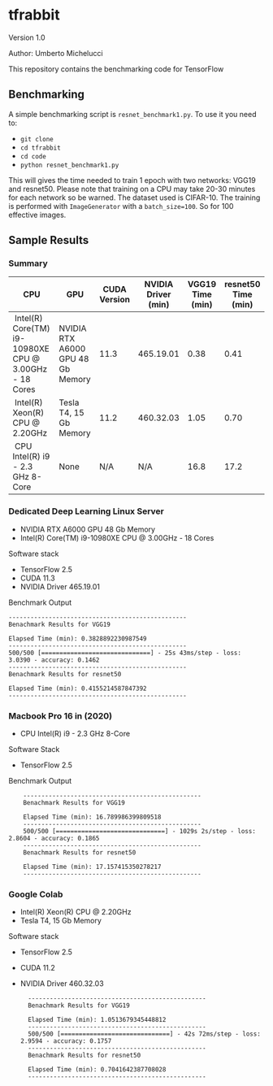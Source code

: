 # tfrabbit

Version 1.0

Author: Umberto Michelucci

This repository contains the benchmarking code for TensorFlow

## Benchmarking 

A simple benchmarking script is `resnet_benchmark1.py`. To use it you need to:

- `git clone `
- `cd tfrabbit`
- `cd code`
- `python resnet_benchmark1.py`

This will gives the time needed to train 1 epoch with two networks: VGG19 and resnet50.
Please note that training on a CPU may take 20-30 minutes for each network so be warned. The dataset
used is CIFAR-10. The training is performed with `ImageGenerator` with a `batch_size=100`. So for 100 
effective images.

## Sample Results

### Summary

| CPU | GPU | CUDA Version | NVIDIA Driver (min) | VGG19 Time (min) | resnet50 Time (min)|
|-----|-----|------|-----|----|----|
| Intel(R) Core(TM) i9-10980XE CPU @ 3.00GHz - 18 Cores |  NVIDIA RTX A6000 GPU 48 Gb Memory | 11.3 | 465.19.01 | 0.38 | 0.41 |
| Intel(R) Xeon(R) CPU @ 2.20GHz |  Tesla T4, 15 Gb Memory | 11.2 | 460.32.03 | 1.05 | 0.70 |
| CPU Intel(R) i9 - 2.3 GHz 8-Core |  None | N/A | N/A | 16.8 | 17.2 |


### Dedicated Deep Learning Linux Server

- NVIDIA RTX A6000 GPU 48 Gb Memory
- Intel(R) Core(TM) i9-10980XE CPU @ 3.00GHz - 18 Cores

Software stack
- TensorFlow 2.5
- CUDA 11.3
- NVIDIA Driver 465.19.01

Benchmark Output

    -------------------------------------------------
    Benachmark Results for VGG19

    Elapsed Time (min): 0.3828892230987549
    -------------------------------------------------
    500/500 [==============================] - 25s 43ms/step - loss: 3.0390 - accuracy: 0.1462
    -------------------------------------------------
    Benachmark Results for resnet50

    Elapsed Time (min): 0.4155214587847392
    -------------------------------------------------

### Macbook Pro 16 in (2020)

- CPU Intel(R) i9 - 2.3 GHz 8-Core 

Software Stack
- TensorFlow 2.5


Benchmark Output

        -------------------------------------------------
        Benachmark Results for VGG19

        Elapsed Time (min): 16.789986399809518
        -------------------------------------------------
        500/500 [==============================] - 1029s 2s/step - loss: 2.8604 - accuracy: 0.1865
        -------------------------------------------------
        Benachmark Results for resnet50

        Elapsed Time (min): 17.157415350278217
        -------------------------------------------------
        
### Google Colab

- Intel(R) Xeon(R) CPU @ 2.20GHz
- Tesla T4, 15 Gb Memory

Software stack
- TensorFlow 2.5
- CUDA 11.2
- NVIDIA Driver 460.32.03

        -------------------------------------------------
        Benachmark Results for VGG19

        Elapsed Time (min): 1.0513679345448812
        -------------------------------------------------
        500/500 [==============================] - 42s 72ms/step - loss: 2.9594 - accuracy: 0.1757
        -------------------------------------------------
        Benachmark Results for resnet50

        Elapsed Time (min): 0.7041642387708028
        -------------------------------------------------


